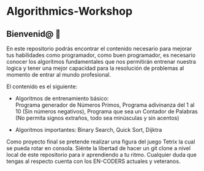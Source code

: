 # Algorithmics-Workshop

## Bienvenid@ 👋

En este repositorio podrás encontrar el contenido necesario para mejorar tus habilidades como programador, como buen programador, es necesario conocer los algoritmos fundamentales que nos permitirán entrenar nuestra logica y tener una mejor capacidad para la resolución de problemas al momento de entrar al mundo profesional.

El contenido es el siguiente:

- Algoritmos de entrenamiento básico:  
Programa generador de Números Primos, 
Programa adivinanza del 1 al 10 (Sin números negativos), 
Programa que sea un Contador de Palabras (No permita signos extraños, todo sea minúsculas y sin acentos)

- Algoritmos importantes: 
Binary Search, 
Quick Sort, 
Dijktra

Como proyecto final se pretende realizar una figura del juego Tetrix la cual se pueda rotar en consola. Siénte la libertad de hacer un git clone a nivel local de este repositorio para ir aprendiendo a tu ritmo. Cualquier duda que tengas al respecto cuenta con los EN-CODERS actuales y veteranos.
